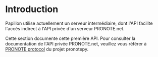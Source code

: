 # Introduction

Papillon utilise actuellement un serveur intermédiaire, dont l'API facilite l'accès indirect à l'API privée d'un serveur PRONOTE.net.

Cette section documente cette première API. Pour consulter la documentation de l'API privée PRONOTE.net, veuillez vous référer à [PRONOTE protocol](https://github.com/bain3/pronotepy/blob/master/PRONOTE%20protocol.md) du projet pronotepy.
